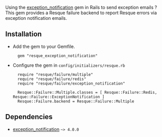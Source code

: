 Using the [exception_notification](https://github.com/smartinez87/exception_notification) gem in Rails to send exception emails ? This gem provides a Resque failure backend to report Resque errors via exception notification emails.


## Installation

* Add the gem to your Gemfile.

        gem "resque_exception_notification"


* Configure the gem in `config/initializers/resque.rb`

        require "resque/failure/multiple"
        require "resque/failure/redis"
        require "resque/failure/exception_notification"

        Resque::Failure::Multiple.classes = [ Resque::Failure::Redis, Resque::Failure::ExceptionNotification ]
        Resque::Failure.backend = Resque::Failure::Multiple

## Dependencies

* [exception_notification](https://github.com/smartinez87/exception_notification) `~> 4.0.0`
